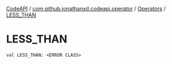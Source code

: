 [CodeAPI](../../index.md) / [com.github.jonathanxd.codeapi.operator](../index.md) / [Operators](index.md) / [LESS_THAN](.)

# LESS_THAN

`val LESS_THAN: <ERROR CLASS>`